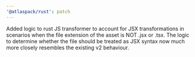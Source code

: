 ```yaml
---
'@atlaspack/rust': patch
---
```


Added logic to rust JS transformer to account for JSX transformations in scenarios when the file extension of the asset is NOT .jsx or .tsx. The logic to determine whether the file should be treated as JSX syntax now much more closely resembles the existing v2 behaviour.
